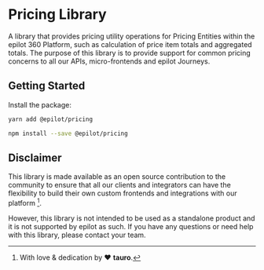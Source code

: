 # Pricing Library

A library that provides pricing utility operations for Pricing Entities within the epilot 360 Platform, such as calculation of price item totals and aggregated totals. The purpose of this library is to provide support for common pricing concerns to all our APIs, micro-frontends and epilot Journeys.

## Getting Started

Install the package:

```bash
yarn add @epilot/pricing
```

```bash
npm install --save @epilot/pricing
```

## Disclaimer

This library is made available as an open source contribution to the community to ensure that all our clients and integrators can have the flexibility to build their own custom frontends and integrations with our platform [^1].

However, this library is not intended to be used as a standalone product and it is not supported by epilot as such. If you have any questions or need help with this library, please contact your team.

[^1]: With love & dedication by :heart: **tauro**.
